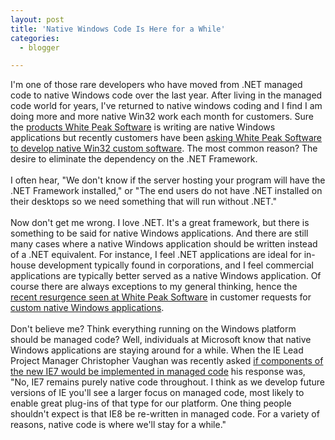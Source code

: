 ```yaml
---
layout: post
title: 'Native Windows Code Is Here for a While'
categories:
  - blogger

---
```


I'm one of those rare developers who have moved from .NET managed code to native Windows code over the last year.  After living in the managed code world for years, I've returned to native windows coding and I find I am doing more and more native Win32 work each month for customers.  Sure the <a href="http://www.whitepeaksoftware.com/products.aspx">products White Peak Software</a> is writing are native Windows applications but recently customers have been <a href="http://www.whitepeaksoftware.com/custom_software.aspx">asking White Peak Software to develop native Win32 custom software</a>.  The most common reason?  The desire to eliminate the dependency on the .NET Framework.  <br /><br />I often hear, "We don't know if the server hosting your program will have the .NET Framework installed," or "The end users do not have .NET installed on their desktops so we need something that will run without .NET."<br /><br />Now don't get me wrong.  I love .NET.  It's a great framework, but there is something to be said for native Windows applications.  And there are still many cases where a native Windows application should be written instead of a .NET equivalent.  For instance, I feel .NET applications are ideal for in-house development typically found in corporations, and I feel commercial applications are typically better served as a native Windows application.  Of course there are always exceptions to my general thinking, hence the <a href="http://suretalent.blogspot.com/2006/06/resurgence-in-native-windows.html">recent resurgence seen at White Peak Software</a> in customer requests for <a href="http://www.whitepeaksoftware.com/custom_software.aspx">custom native Windows applications</a>.  <br /><br />Don't believe me?  Think everything running on the Windows platform should be managed code?  Well, individuals at Microsoft know that native Windows applications are staying around for a while.  When the IE Lead Project Manager Christopher Vaughan was recently asked <a href="http://www.matasano.com/log/332/matasano-interviews-ie-lead-pm-christopher-vaughan">if components of the new IE7 would be implemented in managed code</a> his response was, "No, IE7 remains purely native code throughout. I think as we develop future versions of IE you'll see a larger focus on managed code, most likely to enable great plug-ins of that type for our platform. One thing people shouldn't expect is that IE8 be re-written in managed code. For a variety of reasons, native code is where we'll stay for a while."
